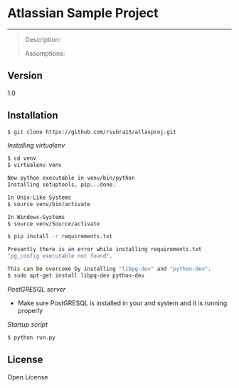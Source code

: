 Atlassian Sample Project
=========

  
  -----------------------------------------------
  
  > Description:
  
  > Assumptions:



Version
----
1.0

Installation
--------------

```sh
$ git clone https://github.com/rsubra13/atlasproj.git


```

*Installing virtualenv*

```sh
$ cd venv
$ virtualenv venv

New python executable in venv/bin/python
Installing setuptools, pip...done.

In Unix-Like Systems
$ source venv/bin/activate 

In Windows-Systems
$ source venv/Source/activate 

$ pip install -r requirements.txt

Presently there is an error while installing requirements.txt
"pg_config executable not found".

This can be overcome by installing "libpq-dev" and "python-dev".
$ sudo apt-get install libpq-dev python-dev
```
*PostGRESQL server* 

* Make sure PostGRESQL is installed in your and system and it is running properly

*Startup script*
```sh
$ python run.py
```


License
----

Open License